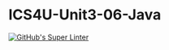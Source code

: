 # ICS4U-Unit3-06-Java
[![GitHub's Super Linter](https://github.com/Ryan-ChungKamChung/ICS4U-Unit3-06-Java/workflows/GitHub's%20Super%20Linter/badge.svg)](https://github.com/Ryan-ChungKamChung/ICS4U-Unit3-06-Java/actions)
